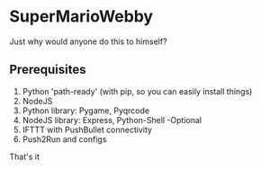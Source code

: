 # SuperMarioWebby
Just why would anyone do this to himself?


## Prerequisites
1. Python 'path-ready' (with pip, so you can easily install things) 
2. NodeJS
3. Python library: Pygame, Pyqrcode
4. NodeJS library: Express, Python-Shell
-Optional
5. IFTTT with PushBullet connectivity
6. Push2Run and configs


That's it
